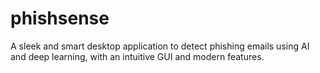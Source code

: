 # phishsense
A sleek and smart desktop application to detect phishing emails using AI and deep learning, with an intuitive GUI and modern features.
